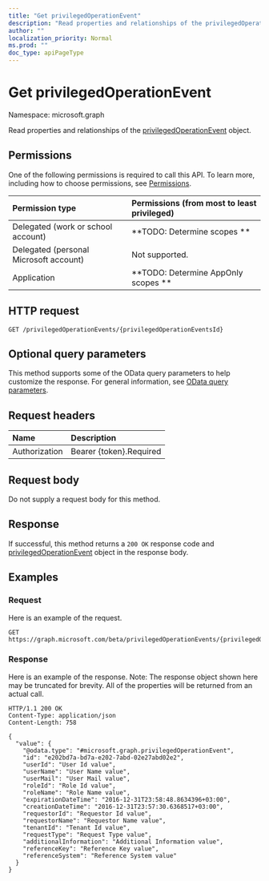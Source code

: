 ```yaml
---
title: "Get privilegedOperationEvent"
description: "Read properties and relationships of the privilegedOperationEvent object."
author: ""
localization_priority: Normal
ms.prod: ""
doc_type: apiPageType
---
```


# Get privilegedOperationEvent

Namespace: microsoft.graph

Read properties and relationships of the [privilegedOperationEvent](../resources/privilegedoperationevent.md) object.

## Permissions
One of the following permissions is required to call this API. To learn more, including how to choose permissions, see [Permissions](/concepts/permissions-reference.md).

|Permission type|Permissions (from most to least privileged)|
|:---|:---|
|Delegated (work or school account)|**TODO: Determine scopes **|
|Delegated (personal Microsoft account)|Not supported.|
|Application|**TODO: Determine AppOnly scopes **|

## HTTP request
<!-- {
  "blockType": "ignored"
}
-->
``` http
GET /privilegedOperationEvents/{privilegedOperationEventsId}
```

## Optional query parameters
This method supports some of the OData query parameters to help customize the response. For general information, see [OData query parameters](/graph/query-parameters).

## Request headers
|Name|Description|
|:---|:---|
|Authorization|Bearer {token}.Required|

## Request body
Do not supply a request body for this method.

## Response
If successful, this method returns a `200 OK` response code and [privilegedOperationEvent](../resources/privilegedoperationevent.md) object in the response body.

## Examples

### Request
Here is an example of the request.
<!-- {
  "blockType": "request",
  "name": "get_privilegedoperationevent"
}
-->
``` http
GET https://graph.microsoft.com/beta/privilegedOperationEvents/{privilegedOperationEventsId}
```

### Response
Here is an example of the response. Note: The response object shown here may be truncated for brevity. All of the properties will be returned from an actual call.
<!-- {
  "blockType": "response",
  "truncated": true,
  "@odata.type": "microsoft.graph.privilegedOperationEvent"
}
-->
``` http
HTTP/1.1 200 OK
Content-Type: application/json
Content-Length: 758

{
  "value": {
    "@odata.type": "#microsoft.graph.privilegedOperationEvent",
    "id": "e202bd7a-bd7a-e202-7abd-02e27abd02e2",
    "userId": "User Id value",
    "userName": "User Name value",
    "userMail": "User Mail value",
    "roleId": "Role Id value",
    "roleName": "Role Name value",
    "expirationDateTime": "2016-12-31T23:58:48.8634396+03:00",
    "creationDateTime": "2016-12-31T23:57:30.6368517+03:00",
    "requestorId": "Requestor Id value",
    "requestorName": "Requestor Name value",
    "tenantId": "Tenant Id value",
    "requestType": "Request Type value",
    "additionalInformation": "Additional Information value",
    "referenceKey": "Reference Key value",
    "referenceSystem": "Reference System value"
  }
}
```


